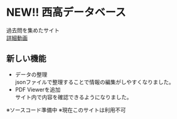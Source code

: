 # NEW!! 西高データベース
過去問を集めたサイト<br>
[詳細動画](https://www.instagram.com/p/C06358MR4LJ/)
## 新しい機能
 - データの整理<br>
  jsonファイルで整理することで情報の編集がしやすくなりました。 
 - PDF Viewerを追加<br>
   サイト内で内容を確認できるようになりました。

※ソースコード準備中
※現在このサイトは利用不可
